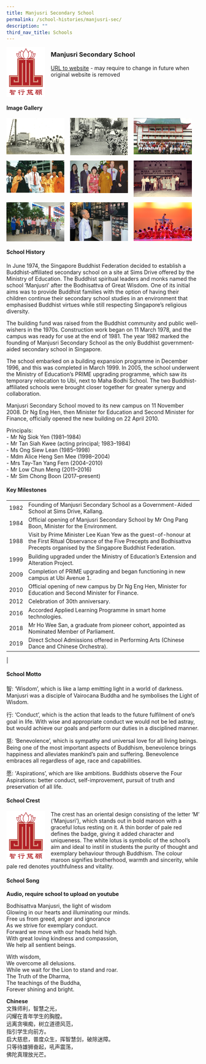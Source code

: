 ```yaml
---
title: Manjusri Secondary School
permalink: /school-histories/manjusri-sec/
description: ""
third_nav_title: Schools
---
```

<img src="/images/manjusrisec1.png" style="width:20%;margin-right:15px;" align = "left">

### **Manjusri Secondary School**
[URL to website](https://manjusrisec.moe.edu.sg/) - may require to change in future when original website is removed

<br clear="left">

#### **Image Gallery**

<p><a href="https://staging.d1yxymztqoj7qn.amplifyapp.com/images/manjusrisec2.jpg">  
<img src="/images/manjusrisec2.jpg" style="width:30%;margin-right:15px;" align = "left">
</a></p>

<p><a href="https://staging.d1yxymztqoj7qn.amplifyapp.com/images/manjusrisec3.jpg">  
<img src="/images/manjusrisec3.jpg" style="width:30%;margin-right:15px;" align = "left">
</a></p>

<p><a href="https://staging.d1yxymztqoj7qn.amplifyapp.com/images/manjusrisec4.jpg">  
<img src="/images/manjusrisec4.jpg" style="width:30%;margin-right:15px;" align = "left">
</a></p>

<br clear="left">

<p><a href="https://staging.d1yxymztqoj7qn.amplifyapp.com/images/manjusrisec5.jpg">  
<img src="/images/manjusrisec5.jpg" style="width:30%;margin-right:15px;" align = "left">
</a></p>

<p><a href="https://staging.d1yxymztqoj7qn.amplifyapp.com/images/manjusrisec6.jpg">  
<img src="/images/manjusrisec6.jpg" style="width:30%;margin-right:15px;" align = "left">
</a></p>

<p><a href="https://staging.d1yxymztqoj7qn.amplifyapp.com/images/manjusrisec7.jpg">  
<img src="/images/manjusrisec7.jpg" style="width:30%;margin-right:15px;" align = "left">
</a></p>

<br clear="left">

<p><a href="https://staging.d1yxymztqoj7qn.amplifyapp.com/images/manjusrisec8.jpg">  
<img src="/images/manjusrisec8.jpg" style="width:30%;margin-right:15px;" align = "left">
</a></p>

<p><a href="https://staging.d1yxymztqoj7qn.amplifyapp.com/images/manjusrisec9.jpg">  
<img src="/images/manjusrisec9.jpg" style="width:30%;margin-right:15px;" align = "left">
</a></p>

<p><a href="https://staging.d1yxymztqoj7qn.amplifyapp.com/images/manjusrisec10.jpg">  
<img src="/images/manjusrisec10.jpg" style="width:30%;margin-right:15px;" align = "left">
</a></p>

<br clear="left">

#### **School History**
In June 1974, the Singapore Buddhist Federation decided to establish a Buddhist-affiliated secondary school on a site at Sims Drive offered by the Ministry of Education. The Buddhist spiritual leaders and monks named the school ‘Manjusri’ after the Bodhisattva of Great Wisdom. One of its initial aims was to provide Buddhist families with the option of having their children continue their secondary school studies in an environment that emphasised Buddhist virtues while still respecting Singapore’s religious diversity.

The building fund was raised from the Buddhist community and public well-wishers in the 1970s. Construction work began on 11 March 1978, and the campus was ready for use at the end of 1981. The year 1982 marked the founding of Manjusri Secondary School as the only Buddhist government-aided secondary school in Singapore.

The school embarked on a building expansion programme in December 1996, and this was completed in March 1999. In 2005, the school underwent the Ministry of Education’s PRIME upgrading programme, which saw its temporary relocation to Ubi, next to Maha Bodhi School. The two Buddhist-affiliated schools were brought closer together for greater synergy and collaboration.

Manjusri Secondary School moved to its new campus on 11 November 2008. Dr Ng Eng Hen, then Minister for Education and Second Minister for Finance, officially opened the new building on 22 April 2010.

Principals:<br>
\- Mr Ng Siok Yen (1981–1984)<br>
\- Mr Tan Siah Kwee (acting principal; 1983–1984)<br>
\- Ms Ong Siew Lean (1985–1998)<br>
\- Mdm Alice Heng Sen Mee (1998–2004)<br>
\- Mrs Tay-Tan Yang Fern (2004–2010)<br>
\- Mr Low Chun Meng (2011–2016)<br>
\- Mr Sim Chong Boon (2017–present)

#### **Key Milestones**

|  |  |
|:---:|---|
| 1982 | Founding of Manjusri Secondary School as a Government-Aided School at Sims Drive, Kallang. |
| 1984 | Official opening of Manjusri Secondary School by Mr Ong Pang Boon, Minister for the Environment. |
| 1988 | Visit by Prime Minister Lee Kuan Yew as the guest-of-honour at the First Ritual Observance of the Five Precepts and Bodhisattva Precepts organised by the Singapore Buddhist Federation. |
| 1999 | Building upgraded under the Ministry of Education’s Extension and Alteration Project. |
| 2009 | Completion of PRIME upgrading and began functioning in new campus at Ubi Avenue 1. |
| 2010 | Official opening of new campus by Dr Ng Eng Hen, Minister for Education and Second Minister for Finance. |
| 2012 | Celebration of 30th anniversary. |
| 2016 | Accorded Applied Learning Programme in smart home technologies. |
| 2018 | Mr Ho Wee San, a graduate from pioneer cohort, appointed as Nominated Member of Parliament. |
| 2019 | Direct School Admissions offered in Performing Arts (Chinese Dance and Chinese Orchestra). |
|

#### **School Motto**
智: ‘Wisdom’, which is like a lamp emitting light in a world of darkness. Manjusri was a disciple of Vairocana Buddha and he symbolises the Light of Wisdom.

行: ‘Conduct’, which is the action that leads to the future fulfilment of one’s goal in life. With wise and appropriate conduct we would not be led astray, but would achieve our goals and perform our duties in a disciplined manner.

慈: ‘Benevolence’, which is sympathy and universal love for all living beings. Being one of the most important aspects of Buddhism, benevolence brings happiness and alleviates mankind’s pain and suffering. Benevolence embraces all regardless of age, race and capabilities.

愿: ‘Aspirations’, which are like ambitions. Buddhists observe the Four Aspirations: better conduct, self-improvement, pursuit of truth and preservation of all life.

#### **School Crest**
<img src="/images/manjusrisec1.png" style="width:20%;margin-right:15px;" align = "left">

The crest has an oriental design consisting of the letter ‘M’ (‘Manjusri’), which stands out in bold maroon with a graceful lotus resting on it. A thin border of pale red defines the badge, giving it added character and uniqueness. The white lotus is symbolic of the school’s aim and ideal to instil in students the purity of thought and exemplary behaviour through Buddhism. The colour maroon signifies brotherhood, warmth and sincerity, while pale red denotes youthfulness and vitality.

#### **School Song**
**Audio, require school to upload on youtube**

Bodhisattva Manjusri, the light of wisdom<br>
Glowing in our hearts and illuminating our minds.<br>
Free us from greed, anger and ignorance<br>
As we strive for exemplary conduct.<br>
Forward we move with our heads held high.<br>
With great loving kindness and compassion,<br>
We help all sentient beings.

With wisdom,<br>
We overcome all delusions.<br>
While we wait for the Lion to stand and roar.<br>
The Truth of the Dharma,<br>
The teachings of the Buddha,<br>
Forever shining and bright.

**Chinese**<br>
文殊师利，智慧之光，<br>
闪耀在青年学生的胸膛。<br>
远离贪嗔痴，树立道德风范，<br>
指引学生向前方。<br>
启大慈悲，普度众生，挥智慧剑，破除迷障。<br>
只等待雄狮奋起，吼声震荡，<br>
佛陀真理放光芒。